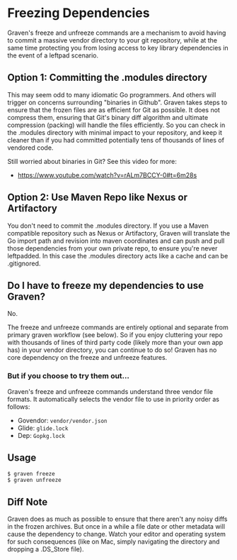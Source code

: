 # Freezing Dependencies

Graven's freeze and unfreeze commands are a mechanism to avoid having to
commit a massive vendor directory to your git repository, while at the
same time protecting you from losing access to key library dependencies
in the event of a leftpad scenario.

## Option 1: Committing the .modules directory

This may seem odd to many idiomatic Go programmers.
And others will trigger on concerns surrounding "binaries in Github".
Graven takes steps to ensure that the frozen files are as efficient for Git
as possible. It does not compress them, ensuring that Git's binary diff
algorithm and ultimate compression (packing) will handle the files efficiently.
So you can check in the .modules directory with minimal impact to your repository,
and keep it cleaner than if you had committed potentially tens of thousands of
lines of vendored code.

Still worried about binaries in Git? See this video for more:

* https://www.youtube.com/watch?v=rALm7BCCY-0#t=6m28s

## Option 2: Use Maven Repo like Nexus or Artifactory

You don't need to commit the .modules directory. If you use a
Maven compatible repository such as Nexus or Artifactory, Graven will
translate the Go import path and revision into maven coordinates and
can push and pull those dependencies from your own private repo, to ensure
you're never leftpadded. In this case the .modules directory acts like a
cache and can be .gitignored.

## Do I have to freeze my dependencies to use Graven?

No.

The freeze and unfreeze commands are entirely optional and separate
from primary graven workflow (see below). So if you enjoy cluttering your repo
with thousands of lines of third party code (likely more than your own app has)
in your vendor directory, you can continue to do so! Graven has no core
dependency on the freeze and unfreeze features.

### But if you choose to try them out...

Graven's freeze and unfreeze commands understand three vendor file formats.
It automatically selects the vendor file to use in priority order as follows:

* Govendor: `vendor/vendor.json`
* Glide: `glide.lock`
* Dep: `Gopkg.lock`

## Usage

```
$ graven freeze
$ graven unfreeze
```

## Diff Note

Graven does as much as possible to ensure that there aren't any noisy diffs in
the frozen archives. But once in a while a file date or other metadata will
cause the dependency to change. Watch your editor and operating system for
such consequences (like on Mac, simply navigating the directory and dropping
a .DS_Store file).

